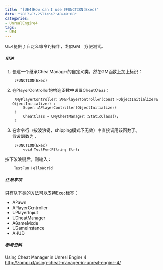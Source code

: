 ```yaml
---
title: "[UE4]How can I use UFUNCTION(Exec)"
date: "2017-03-25T14:47:40+08:00"
categories:
- UnrealEngine4
tags:
- UE4
---
```


UE4提供了自定义命令的操作，类似GM，方便测试。

##### 用法
1. 创建一个继承CheatManager的自定义类，然在GM函数上加上标识：

        UFUNCTION(Exec)
    
2. 在PlayerController的构造函数中设置CheatClass：

        AMyPlayerController::AMyPlayerController(const FObjectInitializer& ObjectInitializer) :
            Super::APlayerController(ObjectInitializer)
        {
            CheatClass = UMyCheatManager::StaticClass();
        }

3. 在命令行（按波浪键，shipping模式下无效）中直接调用该函数了。  
假设函数为：

        UFUNCTION(Exec)
            void TestFun(FString Str);
按下波浪键后，则输入：

        TestFun HelloWorld

##### 注意事项
只有以下类的方法可以支持Exec标签：

+ APawn
+ APlayerController
+ UPlayerInput
+ UCheatManager
+ AGameMode
+ UGameInstance
+ AHUD

##### 参考资料
Using Cheat Manager in Unreal Engine 4  
http://zompi.pl/using-cheat-manager-in-unreal-engine-4/